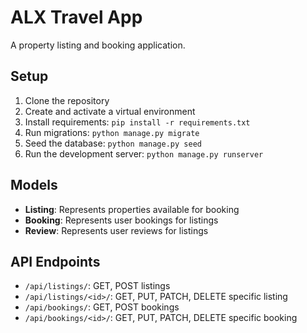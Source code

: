 # ALX Travel App

A property listing and booking application.

## Setup

1. Clone the repository
2. Create and activate a virtual environment
3. Install requirements: `pip install -r requirements.txt`
4. Run migrations: `python manage.py migrate`
5. Seed the database: `python manage.py seed`
6. Run the development server: `python manage.py runserver`

## Models

- **Listing**: Represents properties available for booking
- **Booking**: Represents user bookings for listings
- **Review**: Represents user reviews for listings

## API Endpoints

- `/api/listings/`: GET, POST listings
- `/api/listings/<id>/`: GET, PUT, PATCH, DELETE specific listing
- `/api/bookings/`: GET, POST bookings
- `/api/bookings/<id>/`: GET, PUT, PATCH, DELETE specific booking